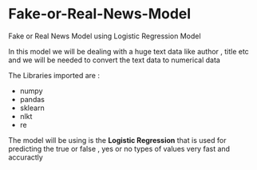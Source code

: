 # Fake-or-Real-News-Model
Fake or Real News Model using Logistic Regression Model

In this model we will be dealing with a huge text data like author , title etc and we will be needed to convert the text data to numerical data

The Libraries imported are :
- numpy
- pandas
- sklearn
- nlkt
- re

The model will be using is the **Logistic Regression** that is used for predicting the true or false , yes or no types of values very fast and accuractly
